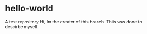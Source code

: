 # hello-world
A test repository
Hi, Im the creator of this branch.
Thiis was done to descirbe myself.
